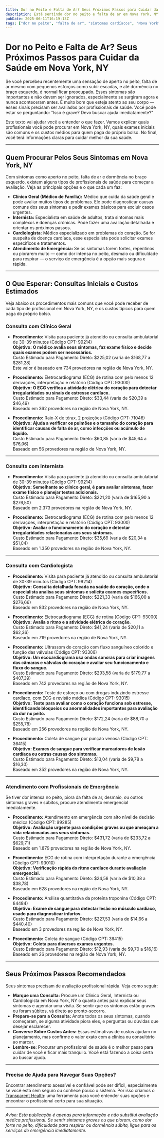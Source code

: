 ```yaml
---
title: Dor no Peito e Falta de Ar? Seus Próximos Passos para Cuidar da Saúde em Nova York, NY  
description: Está sentindo dor no peito e falta de ar em Nova York, NY? Saiba quais profissionais procurar, quais exames pode precisar e os custos típicos para orientar suas próximas decisões.  
pubDate: 2025-06-11T16:19:13Z  
tags: ["dor no peito", "falta de ar", "sintomas cardíacos", "Nova York", "cuidados de saúde", "custos de provedores"]  
---
```


# Dor no Peito e Falta de Ar? Seus Próximos Passos para Cuidar da Saúde em Nova York, NY

Se você percebeu recentemente uma sensação de aperto no peito, falta de ar mesmo com pequenos esforços como subir escadas, e até dormência no braço esquerdo, é normal ficar preocupado. Esses sintomas são importantes e não devem ser ignorados, especialmente se surgiram agora e nunca aconteceram antes. É muito bom que esteja atento ao seu corpo — esses sinais precisam ser avaliados por profissionais de saúde. Você pode estar se perguntando: "Isso é grave? Devo buscar ajuda imediatamente?"

Este texto vai ajudar você a entender o que fazer. Vamos explicar quais profissionais você pode procurar em Nova York, NY, quais exames iniciais são comuns e os custos médios para quem paga do próprio bolso. No final, você terá informações claras para cuidar melhor da sua saúde.

---

## Quem Procurar Pelos Seus Sintomas em Nova York, NY

Com sintomas como aperto no peito, falta de ar e dormência no braço esquerdo, existem alguns tipos de profissionais de saúde para começar a avaliação. Veja as principais opções e o que cada um faz:

- **Clínico Geral (Médico de Família):** Médico que cuida da saúde geral e pode avaliar muitos tipos de problemas. Ele pode diagnosticar causas comuns dos seus sintomas e pedir exames básicos para excluir casos urgentes.  
- **Internista:** Especialista em saúde de adultos, trata sintomas mais complexos e doenças crônicas. Pode fazer uma avaliação detalhada e orientar os próximos passos.  
- **Cardiologista:** Médico especializado em problemas do coração. Se for suspeita de doença cardíaca, esse especialista pode solicitar exames específicos e tratamentos.  
- **Atendimento de Emergência:** Se os sintomas forem fortes, repentinos ou piorarem muito — como dor intensa no peito, desmaio ou dificuldade para respirar — o serviço de emergência é a opção mais segura e rápida.

---

## O Que Esperar: Consultas Iniciais e Custos Estimados

Veja abaixo os procedimentos mais comuns que você pode receber de cada tipo de profissional em Nova York, NY, e os custos típicos para quem paga do próprio bolso.

### Consulta com Clínico Geral

- **Procedimento:** Visita para paciente já atendido ou consulta ambulatorial de 30-39 minutos (Código CPT: 99214)  
  **Objetivo:** **O médico avalia seus sintomas, faz exame físico e decide quais exames podem ser necessários.**  
  Custo Estimado para Pagamento Direto: $225,02 (varia de $168,77 a $281,28)  
  Este valor é baseado em 734 provedores na região de Nova York, NY.

- **Procedimento:** Eletrocardiograma (ECG) de rotina com pelo menos 12 derivações, interpretação e relatório (Código CPT: 93000)  
  **Objetivo:** **O ECG verifica a atividade elétrica do coração para detectar irregularidades ou sinais de estresse cardíaco.**  
  Custo Estimado para Pagamento Direto: $33,44 (varia de $20,39 a $46,49)  
  Baseado em 362 provedores na região de Nova York, NY.

- **Procedimento:** Raio-X de tórax, 2 projeções (Código CPT: 71046)  
  **Objetivo:** **Ajuda a verificar os pulmões e o tamanho do coração para identificar causas de falta de ar, como infecções ou acúmulo de líquido.**  
  Custo Estimado para Pagamento Direto: $60,85 (varia de $45,64 a $76,06)  
  Baseado em 56 provedores na região de Nova York, NY.

---

### Consulta com Internista

- **Procedimento:** Visita para paciente já atendido ou consulta ambulatorial de 30-39 minutos (Código CPT: 99214)  
  **Objetivo:** **Semelhante ao clínico geral, é para avaliar sintomas, fazer exame físico e planejar testes adicionais.**  
  Custo Estimado para Pagamento Direto: $221,20 (varia de $165,90 a $276,50)  
  Baseado em 2.373 provedores na região de Nova York, NY.

- **Procedimento:** Eletrocardiograma (ECG) de rotina com pelo menos 12 derivações, interpretação e relatório (Código CPT: 93000)  
  **Objetivo:** **Avaliar o funcionamento do coração e detectar irregularidades relacionadas aos seus sintomas.**  
  Custo Estimado para Pagamento Direto: $35,69 (varia de $20,34 a $51,04)  
  Baseado em 1.350 provedores na região de Nova York, NY.

---

### Consulta com Cardiologista

- **Procedimento:** Visita para paciente já atendido ou consulta ambulatorial de 30-39 minutos (Código CPT: 99214)  
  **Objetivo:** **Consulta detalhada focada na saúde do coração, onde o especialista analisa seus sintomas e solicita exames específicos.**  
  Custo Estimado para Pagamento Direto: $221,33 (varia de $166,00 a $276,66)  
  Baseado em 832 provedores na região de Nova York, NY.

- **Procedimento:** Eletrocardiograma (ECG) de rotina (Código CPT: 93000)  
  **Objetivo:** **Avalia o ritmo e a atividade elétrica do coração.**  
  Custo Estimado para Pagamento Direto: $41,24 (varia de $20,11 a $62,36)  
  Baseado em 719 provedores na região de Nova York, NY.

- **Procedimento:** Ultrassom do coração com fluxo sanguíneo colorido e função das válvulas (Código CPT: 93306)  
  **Objetivo:** **Um ecocardiograma usa ondas sonoras para criar imagens das câmaras e válvulas do coração e avaliar seu funcionamento e fluxo do sangue.**  
  Custo Estimado para Pagamento Direto: $293,58 (varia de $179,77 a $407,39)  
  Baseado em 742 provedores na região de Nova York, NY.

- **Procedimento:** Teste de esforço ou com drogas induzindo estresse cardíaco, com ECG e revisão médica (Código CPT: 93015)  
  **Objetivo:** **Teste para avaliar como o coração funciona sob estresse, identificando bloqueios ou anormalidades importantes para avaliação da dor no peito.**  
  Custo Estimado para Pagamento Direto: $172,24 (varia de $88,70 a $255,78)  
  Baseado em 256 provedores na região de Nova York, NY.

- **Procedimento:** Coleta de sangue por punção venosa (Código CPT: 36415)  
  **Objetivo:** **Exames de sangue para verificar marcadores de lesão cardíaca ou outras causas dos sintomas.**  
  Custo Estimado para Pagamento Direto: $13,04 (varia de $9,78 a $16,30)  
  Baseado em 352 provedores na região de Nova York, NY.

---

### Atendimento com Profissionais de Emergência

Se tiver dor intensa no peito, piora da falta de ar, desmaio, ou outros sintomas graves e súbitos, procure atendimento emergencial imediatamente.

- **Procedimento:** Atendimento em emergência com alto nível de decisão médica (Código CPT: 99285)  
  **Objetivo:** **Avaliação urgente para condições graves ou que ameaçam a vida relacionadas aos seus sintomas.**  
  Custo Estimado para Pagamento Direto: $431,72 (varia de $233,72 a $629,71)  
  Baseado em 1.879 provedores na região de Nova York, NY.

- **Procedimento:** ECG de rotina com interpretação durante a emergência (Código CPT: 93010)  
  **Objetivo:** **Verificação rápida do ritmo cardíaco durante avaliação emergencial.**  
  Custo Estimado para Pagamento Direto: $24,58 (varia de $10,38 a $38,78)  
  Baseado em 628 provedores na região de Nova York, NY.

- **Procedimento:** Análise quantitativa da proteína troponina (Código CPT: 84484)  
  **Objetivo:** **Exame de sangue para detectar lesão no músculo cardíaco, usado para diagnosticar infartos.**  
  Custo Estimado para Pagamento Direto: $227,53 (varia de $14,66 a $440,40)  
  Baseado em 3 provedores na região de Nova York, NY.

- **Procedimento:** Coleta de sangue (Código CPT: 36415)  
  **Objetivo:** **Coleta para diversos exames urgentes.**  
  Custo Estimado para Pagamento Direto: $12,93 (varia de $9,70 a $16,16)  
  Baseado em 26 provedores na região de Nova York, NY.

---

## Seus Próximos Passos Recomendados

Seus sintomas precisam de avaliação profissional rápida. Veja como seguir:

- **Marque uma Consulta:** Procure um Clínico Geral, Internista ou Cardiologista em Nova York, NY o quanto antes para explicar seus sintomas e agendar uma visita. Se sentir que os sintomas estão graves ou foram súbitos, vá direto ao pronto-socorro.  
- **Prepare-se para a Consulta:** Anote todos os seus sintomas, quando começaram, se alguma atividade piora eles, e perguntas ou dúvidas que desejar esclarecer.  
- **Converse Sobre Custos Antes:** Essas estimativas de custos ajudam no planejamento, mas confirme o valor exato com a clínica ou consultório ao marcar.  
- **Lembre-se:** Procurar um profissional de saúde é o melhor passo para cuidar de você e ficar mais tranquilo. Você está fazendo a coisa certa ao buscar ajuda.

---

### Precisa de Ajuda para Navegar Suas Opções?

Encontrar atendimento acessível e confiável pode ser difícil, especialmente se você está sem seguro ou conhece pouco o sistema. Por isso criamos o [Transparent Health](https://transparenthealth.ai): uma ferramenta para você entender suas opções e encontrar o profissional certo para sua situação.

---

*Aviso: Esta publicação é apenas para informação e não substitui avaliação médica profissional. Se sentir sintomas graves ou que pioram, como dor forte no peito, dificuldade para respirar ou dormência súbita, ligue para os serviços de emergência imediatamente.*